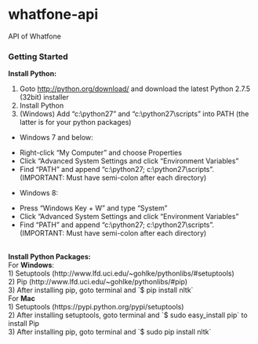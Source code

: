 whatfone-api
============

API of Whatfone

### Getting Started

<b>Install Python:</b><br>
1) Goto http://python.org/download/ and download the latest Python 2.7.5 (32bit) installer<br>
2) Install Python<br>
3) (Windows) Add “c:\python27” and “c:\python27\scripts” into PATH (the latter is for your python packages)
* Windows 7 and below:
 - Right-click “My Computer” and choose Properties
 - Click “Advanced System Settings and click “Environment Variables”
 - Find “PATH” and append “c:\python27; c:\python27\scripts”. (IMPORTANT: Must have semi-colon after each directory)
* Windows 8:
 - Press “Windows Key + W” and type “System”
 - Click “Advanced System Settings and click “Environment Variables”
 - Find “PATH” and append “c:\python27; c:\python27\scripts”. (IMPORTANT: Must have semi-colon after each directory)

<br>
<b>Install Python Packages:</b><br>
For <b>Windows</b>:<br>
1) Setuptools (http://www.lfd.uci.edu/~gohlke/pythonlibs/#setuptools)<br>
2) Pip (http://www.lfd.uci.edu/~gohlke/pythonlibs/#pip)<br>
3) After installing pip, goto terminal and `$ pip install nltk`<br>
For <b>Mac</b><br>
1) Setuptools (https://pypi.python.org/pypi/setuptools)<br>
2) After installing setuptools, goto terminal and `$ sudo easy_install pip` to install Pip<br>
3) After installing pip, goto terminal and `$ sudo pip install nltk`<br>
